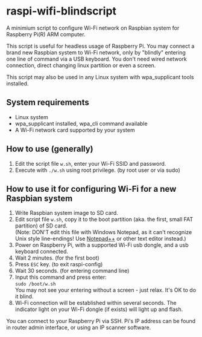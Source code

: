 raspi-wifi-blindscript
======================

A minimium script to configure Wi-Fi network on Raspbian system for Raspberry Pi(R) ARM computer. 

This script is useful for headless usage of Raspberry Pi. You may connect a brand new Raspbian system to Wi-Fi network, only by "blindly" entering one line of command via a USB keyboard. You don't need wired network connection, direct changing linux partition or even a screen. 

This script may also be used in any Linux system with wpa_supplicant tools installed. 

System requirements
----------------------
* Linux system
* wpa\_supplicant installed, wpa\_cli command available
* A Wi-Fi network card supported by your system

How to use (generally)
----------------------
1. Edit the script file `w.sh`, enter your Wi-Fi SSID and password. 
2. Execute with `./w.sh` using root privilege. (by root user or via sudo)

How to use it for configuring Wi-Fi for a new Raspbian system
----------------------
1. Write Raspbian system image to SD card.
2. Edit script file `w.sh`, copy it to the boot partition (aka. the first, small FAT partition) of SD card.  
   (Note: DON'T edit this file with Windows Notepad, as it can't recognize Unix style line-endings! Use [Notepad++](http://notepad-plus-plus.org/) or other text editor instead.)
3. Power on Raspberry Pi, with a supported Wi-Fi usb dongle, and a usb keyboard connected.
4. Wait 2 minutes. (for the first boot)
5. Press `ESC` key. (to exit raspi-config)
6. Wait 30 seconds. (for entering command line)
7. Input this command and press enter:  
   `sudo /boot/w.sh`  
   You may not see your entering without a screen - just relax. It's OK to do it blind. 
8. Wi-Fi connection will be established within several seconds. The indicator light on your Wi-Fi dongle (if exists) will light up and flash. 

You can connect to your Raspberry Pi via SSH. Pi's IP address can be found in router admin interface, or using an IP scanner software. 
